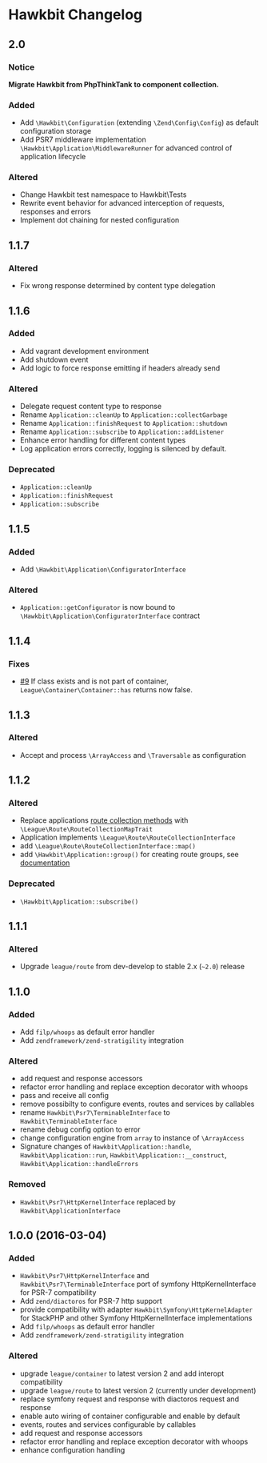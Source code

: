 # Hawkbit Changelog

## 2.0

### Notice

__Migrate Hawkbit from PhpThinkTank to component collection.__

### Added

 - Add `\Hawkbit\Configuration` (extending `\Zend\Config\Config`) as default configuration storage
 - Add PSR7 middleware implementation `\Hawkbit\Application\MiddlewareRunner` for advanced control of application lifecycle
 
### Altered
 
 - Change Hawkbit test namespace to Hawkbit\Tests
 - Rewrite event behavior for advanced interception of requests, responses and errors
 - Implement dot chaining for nested configuration
 
## 1.1.7

### Altered

 - Fix wrong response determined by content type delegation
 
## 1.1.6

### Added

 - Add vagrant development environment
 - Add shutdown event
 - Add logic to force response emitting if headers already send

### Altered

 - Delegate request content type to response
 - Rename `Application::cleanUp` to `Application::collectGarbage`
 - Rename `Application::finishRequest` to `Application::shutdown`
 - Rename `Application::subscribe` to `Application::addListener`
 - Enhance error handling for different content types
 - Log application errors correctly, logging is silenced by default.
 
### Deprecated

 - `Application::cleanUp`
 - `Application::finishRequest`
 - `Application::subscribe`


## 1.1.5

### Added

 - Add `\Hawkbit\Application\ConfiguratorInterface`

### Altered

 - `Application::getConfigurator` is now bound to `\Hawkbit\Application\ConfiguratorInterface` contract

## 1.1.4

### Fixes

- [\#9](../../issues/9) If class exists and is not part of container, `League\Container\Container::has` returns now false.

## 1.1.3

### Altered

- Accept and process `\ArrayAccess` and `\Traversable` as configuration

## 1.1.2

### Altered

 - Replace applications [route collection methods](https://github.com/thephpleague/route/blob/master/src/RouteCollectionInterface.php) with `\League\Route\RouteCollectionMapTrait`
 - Application implements `\League\Route\RouteCollectionInterface`
 - add `\League\Route\RouteCollectionInterface::map()` 
 - add `\Hawkbit\Application::group()` for creating route groups, see [documentation](http://route.thephpleague.com/route-groups/)

### Deprecated

 - `\Hawkbit\Application::subscribe()`

## 1.1.1

### Altered

 - Upgrade `league/route` from dev-develop to stable 2.x (`~2.0`) release

## 1.1.0

### Added

 - Add `filp/whoops` as default error handler
 - Add `zendframework/zend-stratigility` integration

### Altered

 - add request and response accessors
 - refactor error handling and replace exception decorator with whoops
 - pass and receive all config 
 - remove possibilty to configure events, routes and services by callables
 - rename `Hawkbit\Psr7\TerminableInterface` to `Hawkbit\TerminableInterface`
 - rename debug config option to error
 - change configuration engine from `array` to instance of `\ArrayAccess`
 - Signature changes of `Hawkbit\Application::handle`, `Hawkbit\Application::run`, `Hawkbit\Application::__construct`, `Hawkbit\Application::handleErrors` 

### Removed

 - `Hawkbit\Psr7\HttpKernelInterface` replaced by `Hawkbit\ApplicationInterface`
 
## 1.0.0 (2016-03-04)

### Added

 - `Hawkbit\Psr7\HttpKernelInterface` and `Hawkbit\Psr7\TerminableInterface` port of symfony HttpKernelInterface for PSR-7 compatibility
 - Add `zend/diactoros` for PSR-7 http support
 - provide compatibility with adapter `Hawkbit\Symfony\HttpKernelAdapter` for StackPHP and other Symfony HttpKernelInterface implementations
 - Add `filp/whoops` as default error handler
 - Add `zendframework/zend-stratigility` integration

### Altered

 - upgrade `league/container` to latest version 2 and add interopt compatibility
 - upgrade `league/route` to latest version 2 (currently under development)
 - replace symfony request and response with diactoros request and response
 - enable auto wiring of container configurable and enable by default
 - events, routes and services configurable by callables
 - add request and response accessors
 - refactor error handling and replace exception decorator with whoops
 - enhance configuration handling 
